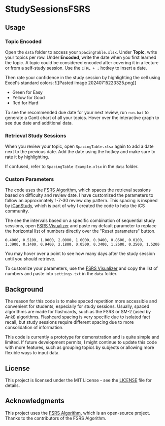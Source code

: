 # StudySessionsFSRS
## Usage
### Topic Encoded
Open the `data` folder to access your `SpacingTable.xlsx`. Under **Topic**, write your topics per row. Under **Encoded**, write the date when you first learned the topic. A topic could be considered encoded after covering it in a lecture or from a self-study session. Use the `CTRL + ;` hotkey to insert a date.

Then rate your confidence in the study session by highlighting the cell using Excel's standard colors:
![[Pasted image 20240715223325.png]]
- Green for Easy
- Yellow for Good
- Red for Hard

To see the recommended due date for your next review, run `run.bat` to generate a Gantt chart of all your topics. Hover over the interactive graph to see due date and additional data.

### Retrieval Study Sessions
When you review your topic, open `SpacingTable.xlsx` again to add a date next to the previous date. Add the date using the hotkey and make sure to rate it by highlighting.

If confused, refer to `SpacingTable Example.xlsx` in the `data` folder.

### Custom Parameters
The code uses the [FSRS Algorithm](https://github.com/open-spaced-repetition/py-fsrs), which spaces the retrieval sessions based on difficulty and review date. I have customized the parameters to follow an approximately 1-7-30 review day pattern. This spacing is inspired by [iCanStudy](icanstudy.com), which is part of why I created the code to help the iCS community. 

The see the intervals based on a specific combination of sequential study sessions, open [FSRS Visualizer](https://open-spaced-repetition.github.io/anki_fsrs_visualizer/) and paste my default parameter to replace the horizontal list of numbers directly over the "Reset parameters" button.
```
0.4000, 0.5100, 1.0000, 2.0000, 1.0000, 0.9400, 0.8600, 0.0100, 1.3900, 0.1400, 0.9400, 2.1800, 0.0500, 0.3400, 1.2600, 0.2500, 1.5200
```
You may hover over a point to see how many days after the study session until you should retrieve.

To customize your parameters, use the [FSRS Visualizer](https://open-spaced-repetition.github.io/anki_fsrs_visualizer/) and copy the list of numbers and paste into `settings.txt` in the `data` folder.
## Background
The reason for this code is to make spaced repetition more accessible and convenient for students, especially for study sessions. Usually, spaced algorithms are made for flashcards, such as the FSRS or SM-2 (used by Anki) algorithms. Flashcard spacing is very specific due to isolated fact recall, but study sessions require different spacing due to more consolidation of information.

This code is currently a prototype for demonstration and is quite simple and limited. If future development permits, I might continue to update this code with more features, such as grouping topics by subjects or allowing more flexible ways to input data.

## License
This project is licensed under the MIT License - see the [LICENSE](LICENSE) file for details.

## Acknowledgments
This project uses the [FSRS Algorithm](https://github.com/open-spaced-repetition/py-fsrs), which is an open-source project. Thanks to the contributors of the FSRS Algorithm.